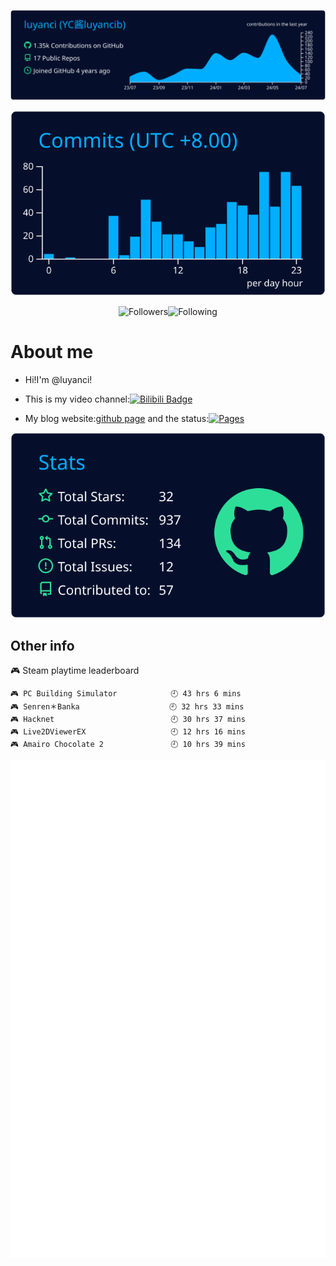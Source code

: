 ![](https://raw.githubusercontent.com/luyanci/luyanci/main/profile-summary-card-output/algolia/0-profile-details.svg)

<div align="center">

![](https://raw.githubusercontent.com/luyanci/luyanci/main/profile-summary-card-output/algolia/4-productive-time.svg)

![Followers](https://bilistats.lonelyion.com/followers?uid=282873551)![Following](https://bilistats.lonelyion.com/following?uid=282873551)


</div>

# About me
- Hi!I'm @luyanci!

- This is my video channel:[![Bilibili Badge](https://img.shields.io/badge/Bilibili-00A1D6?logo=bilibili&logoColor=fff&style=for-the-badge)](https://space.bilibili.com/282873551)
- My blog website:[github page](https://luyanci.github.io) and the status:[![Pages](https://github.com/luyanci/luyanci.github.io/actions/workflows/pages.yml/badge.svg)](https://github.com/luyanci/luyanci.github.io/actions/workflows/pages.yml)

<div align="right">

![](https://raw.githubusercontent.com/luyanci/luyanci/main/profile-summary-card-output/algolia/3-stats.svg)

</div>

## Other info
<!-- steam-box start -->
🎮 Steam playtime leaderboard
```text
🎮 PC Building Simulator            🕘 43 hrs 6 mins
🎮 Senren＊Banka                    🕘 32 hrs 33 mins
🎮 Hacknet                          🕘 30 hrs 37 mins
🎮 Live2DViewerEX                   🕘 12 hrs 16 mins
🎮 Amairo Chocolate 2               🕘 10 hrs 39 mins
```
<!-- Powered by https://github.com/YouEclipse/steam-box . -->
<!-- steam-box end -->
 
<div align="center">

![card](https://github.com/luyanci/netease-music-card-fixed/blob/main/card.svg)

</div>


 




<!---
luyanci/luyanci is a ✨ special ✨ repository because its `README.md` (this file) appears on your GitHub profile.
You can click the Preview link to take a look at your changes.
--->
